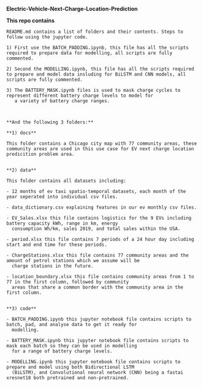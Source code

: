 **Electric-Vehicle-Next-Charge-Location-Prediction**

**This repo contains**


	README.md contains a list of folders and their contents. Steps to follow using the jupyter code.

	1) First use the BATCH_PADDING.ipynb, this file has all the scripts required to prepare data for modelling, all scripts are fully commented.

	2) Second the MODELLING.ipynb, this file has all the scripts required to prepare and model data insluding for BiLSTM and CNN models, all scripts are fully commented.

	3) The BATTERY_MASK.ipynb files is used to mask charge cycles to represent different battery charge levels to model for
	   a variety of battery charge ranges.



	**And the following 3 folders:**
	
	**1) docs**

	This folder contains a Chicago city map with 77 community areas, these community areas are used in this use case for EV next charge location predicition problem area.

	
	**2) data**

	This folder contains all datasets including: 

	- 12 months of ev taxi spatio-temporal datasets, each month of the year seperated into individual csv files.
	
	- data_dictionary.csv explaining features in our ev monthly csv files.

	- EV_Sales.xlsx this file contains logistics for the 9 EVs including battery capacity kWh, range in km, energy 
	  consumption Wh/km, sales 2019, and total sales within the USA.
	
	- period.xlsx this file contains 7 periods of a 24 hour day including start and end time for these periods.

	- ChargeStations.xlsx this file contains 77 community areas and the amount of petrol stations which we assume will be 
	  charge stations in the future.

	- location_boundary.xlsx this file contains community areas from 1 to 77 in the first column, followed by community 
	  areas that share a common border with the community area in the first column.


	**3) code**

	- BATCH_PADDING.ipynb this jupyter notebook file contains scripts to batch, pad, and analyse data to get it ready for 
	  modelling.  

	- BATTERY_MASK.ipynb this jupyter notebook file contains scripts to mask each batch so they can be used in modelling 
	  for a range of battery charge levels. 

	- MODELLING.ipynb this jupyter notebook file contains scripts to prepare and model using both Bidirectional LSTM 
	  (BiLSTM), and Convolutional neural network (CNN) being a fastai xresnet18 both pretrained and non-pretrained. 
 
